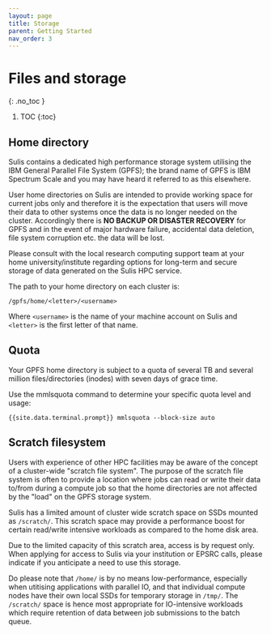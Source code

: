 ```yaml
---
layout: page
title: Storage 
parent: Getting Started
nav_order: 3
---
```


# Files and storage 
{: .no_toc }

1. TOC
{:toc}

## Home directory

Sulis contains a dedicated high performance storage system utilising the IBM General Parallel File System (GPFS); the brand name of GPFS is IBM Spectrum Scale and you may have heard it referred to as this elsewhere. 

User home directories on Sulis are intended to provide working space for current jobs only and therefore it is the expectation that users will move their data to other systems once the data is no longer needed on the cluster. Accordingly there is **NO BACKUP OR DISASTER RECOVERY** for GPFS and in the event of major hardware failure, accidental data deletion, file system corruption etc. the data will be lost.

Please consult with the local research computing support team at your home university/institute regarding options for long-term and secure storage of data generated on the Sulis HPC service.

The path to your home directory on each cluster is: 

```
/gpfs/home/<letter>/<username>
```

Where `<username>` is the name of your machine account on Sulis and `<letter>` is the first letter of that name.


## Quota

Your GPFS home directory is subject to a quota of several TB and several million files/directories (inodes) with seven days of grace time. 

Use the mmlsquota command to determine your specific quota level and usage: 

```
{{site.data.terminal.prompt}} mmlsquota --block-size auto
```

## Scratch filesystem

Users with experience of other HPC facilities may be aware of the concept of a cluster-wide "scratch file system". The purpose of the scratch file system is often to provide a location where jobs can read or write their data to/from during a compute job so that the home directories are not affected by the "load" on the GPFS storage system. 

Sulis has a limited amount of cluster wide scratch space on SSDs mounted as `/scratch/`. This scratch space may provide a performance boost for certain read/write intensive workloads as compared to the home disk area.

Due to the limited capacity of this scratch area, access is by request only. When applying for access to Sulis via your institution or EPSRC calls, please indicate if you anticipate a need to use this storage. 

Do please note that `/home/` is by no means low-performance, especially when utitising applications with parallel IO, and that individual compute nodes have their own local SSDs for temporary storage in `/tmp/`. The `/scratch/` space is hence most appropriate for IO-intensive workloads which require retention of data between job submissions to the batch queue.
